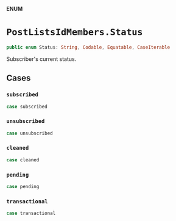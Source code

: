 **ENUM**

# `PostListsIdMembers.Status`

```swift
public enum Status: String, Codable, Equatable, CaseIterable
```

Subscriber's current status.

## Cases
### `subscribed`

```swift
case subscribed
```

### `unsubscribed`

```swift
case unsubscribed
```

### `cleaned`

```swift
case cleaned
```

### `pending`

```swift
case pending
```

### `transactional`

```swift
case transactional
```
